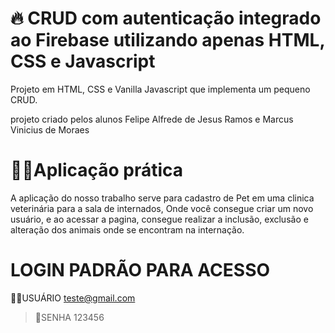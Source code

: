 # 🔥 CRUD com autenticação integrado ao Firebase utilizando apenas HTML, CSS e Javascript

Projeto em HTML, CSS e Vanilla Javascript que implementa um pequeno CRUD.

projeto criado pelos alunos Felipe Alfrede de Jesus Ramos e Marcus Vinicius de Moraes


# 👨‍💻Aplicação prática 
A aplicação do nosso trabalho serve para cadastro de Pet em uma clinica veterinária para a sala de internados,
Onde você consegue criar um novo usuário, e ao acessar a pagina, consegue realizar a inclusão, exclusão e alteração dos animais onde se encontram na internação.

# LOGIN PADRÃO PARA ACESSO #

 👨‍💻USUÁRIO 
teste@gmail.com

> 🔐SENHA 
123456